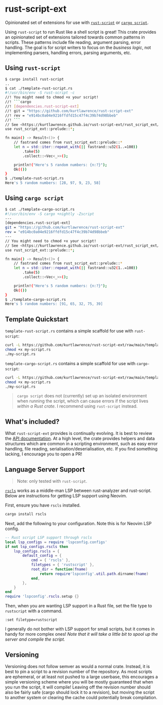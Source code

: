 # rust-script-ext
Opinionated set of extensions for use with
[`rust-script`](https://github.com/fornwall/rust-script) or
[`cargo script`](https://github.com/rust-lang/rfcs/pull/3503).

Using `rust-script` to run Rust like a shell script is great!
This crate provides an opinionated set of extensions tailored towards common patterns in scripts.
These patterns include file reading, argument parsing, error handling.
The goal is for script writers to focus on the _business logic_, not implementing parsers, handling
errors, parsing arguments, etc.

## Using `rust-script`
````sh
$ cargo install rust-script
..
$ cat ./template-rust-script.rs
#!/usr/bin/env -S rust-script -c
//! You might need to chmod +x your script!
//! ```cargo
//! [dependencies.rust-script-ext]
//! git = "https://github.com/kurtlawrence/rust-script-ext"
//! rev = "e914bc0a04e9216ffdfd15c47f4c39b74d98bbeb"
//! ```
// See <https://kurtlawrence.github.io/rust-script-ext/rust_script_ext/> for documentation
use rust_script_ext::prelude::*;

fn main() -> Result<()> {
    // fastrand comes from rust_script_ext::prelude::*
    let n = std::iter::repeat_with(|| fastrand::u32(1..=100))
        .take(5)
        .collect::<Vec<_>>();

    println!("Here's 5 random numbers: {n:?}");
    Ok(())
}
$ ./template-rust-script.rs
Here's 5 random numbers: [28, 97, 9, 23, 58]
````

## Using `cargo script`
````sh
$ cat ./template-cargo-script.rs
#!/usr/bin/env -S cargo +nightly -Zscript
---
[dependencies.rust-script-ext]
git = "https://github.com/kurtlawrence/rust-script-ext"
rev = "e914bc0a04e9216ffdfd15c47f4c39b74d98bbeb"
---
// You might need to chmod +x your script!
// See <https://kurtlawrence.github.io/rust-script-ext/rust_script_ext/> for documentation
use rust_script_ext::prelude::*;

fn main() -> Result<()> {
    // fastrand comes from rust_script_ext::prelude::*
    let n = std::iter::repeat_with(|| fastrand::u32(1..=100))
        .take(5)
        .collect::<Vec<_>>();

    println!("Here's 5 random numbers: {n:?}");
    Ok(())
}
$ ./template-cargo-script.rs
Here's 5 random numbers: [91, 65, 32, 75, 39]
````

## Template Quickstart

`template-rust-script.rs` contains a simple scaffold for use with `rust-script`:

```sh
curl -L https://github.com/kurtlawrence/rust-script-ext/raw/main/template-rust-script.rs -o my-script.rs
chmod +x my-script.rs
./my-script.rs
```

`template-cargo-script.rs` contains a simple scaffold for use with `cargo-script`:

```sh
curl -L https://github.com/kurtlawrence/rust-script-ext/raw/main/template-cargo-script.rs -o my-script.rs
chmod +x my-script.rs
./my-script.rs
```

> `cargo script` does not (currently) set up an isolated environment when running the script, which
> can cause errors if the script lives _within a Rust crate_.
> I recommend using `rust-script` instead.

## What's included?

What `rust-script-ext` provides is continually evolving.
It is best to review the [API
documentation](https://kurtlawrence.github.io/rust-script-ext/rust_script_ext).
At a high level, the crate provides helpers and data structures which are common in a scripting
environment, such as easy error handling, file reading, serialisation/deserialisation, etc.
If you find something lacking, I encourage you to open a PR!

## Language Server Support

> Note: only tested with `rust-script`.

[`rscls`](https://github.com/MiSawa/rscls/) works as a middle-man LSP between rust-analyzer and
rust-script.
Below are instructions for getting LSP support using Neovim.

First, ensure you have `rscls` installed.
```sh
cargo install rscls
```

Next, add the following to your configuration. Note this is for Neovim LSP config.

```lua
-- Rust script LSP support through rscls
local lsp_configs = require 'lspconfig.configs'
if not lsp_configs.rscls then
	lsp_configs.rscls = {
		default_config = {
			cmd = { 'rscls' },
		    filetypes = { 'rustscript' },
		    root_dir = function(fname)
		        return require'lspconfig'.util.path.dirname(fname)
		    end,
		},
	}
end
require 'lspconfig'.rscls.setup {}
```

Then, when you are wanting LSP support in a Rust file, set the file type to `rustscript` with a
command.

```vim
:set filetype=rustscript
```

I generally do not bother with LSP support for small scripts, but it comes in handy for more
complex ones!
_Note that it will take a little bit to spool up the server and compile the script._


## Versioning

Versioning does not follow semver as would a normal crate.
Instead, it is best to pin a script to a revision number of the repository.
As most scripts are ephemeral, or at least not pushed to a large userbase, this encourages a simple
versioning scheme where you will be mostly guaranteed that when you run the script, it will
compile!
Leaving off the revision number should also be fairly safe (cargo should lock it to a revision),
but moving the script to another system or clearing the cache could potentially break compilation.
